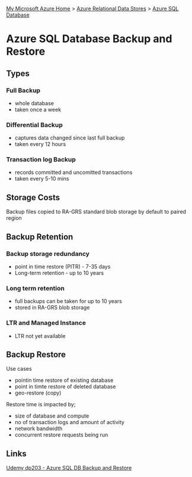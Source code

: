 [My Microsoft Azure Home](microsoft_learn_home.md) > [Azure Relational Data Stores](azure_relational_data_stores.md) > [Azure SQL Database](azure_sql_database.md)


# Azure SQL Database Backup and Restore


## Types

### Full Backup

* whole database
* taken once a week

### Differential Backup

* captures data changed since last full backup
* taken every 12 hours

### Transaction log Backup

* records committed and uncomitted transactions
* taken every 5-10 mins


## Storage Costs

Backup files copied to RA-GRS standard blob storage by default to paired region

## Backup Retention

### Backup storage redundancy

* point in time restore (PITR) - 7-35 days
* Long-term retention - up to 10 years

### Long term retention

* full backups can be taken for up to 10 years
* stored in RA-GRS blob storage


### LTR and Managed Instance

* LTR not yet available


## Backup Restore

Use cases

* pointin time restore of existing database
* point in timte restore of deleted database
* geo-restore (copy)


Restore time is impacted by;

* size of database and compute
* no of transaction logs and amount of activity
* network bandwidth
* concurrent restore requests being run




## Links

[Udemy dp203 - Azure SQL DB Backup and Restore](https://www.udemy.com/course/dp200exam/learn/lecture/27768976#overview)



